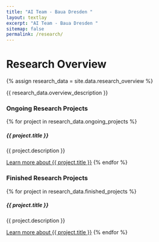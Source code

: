 ```yaml
---
title: "AI Team - Baua Dresden "
layout: textlay
excerpt: "AI Team - Baua Dresden "
sitemap: false
permalink: /research/
---
```



# Research Overview
{% assign research_data = site.data.research_overview %}

<p>{{ research_data.overview_description }}</p>

### Ongoing Research Projects
{% for project in research_data.ongoing_projects %}
  <h5><strong>{{ project.title }}</strong></h5> <!-- Make title bold -->
  <p>{{ project.description }}</p>
  <a href="{{ project.link }}">Learn more about {{ project.title }}</a>
{% endfor %}

### Finished Research Projects
{% for project in research_data.finished_projects %}
  <h5><strong>{{ project.title }}</strong></h5> <!-- Make title bold -->
  <p>{{ project.description }}</p>
  <a href="{{ project.link }}">Learn more about {{ project.title }}</a>
{% endfor %}
